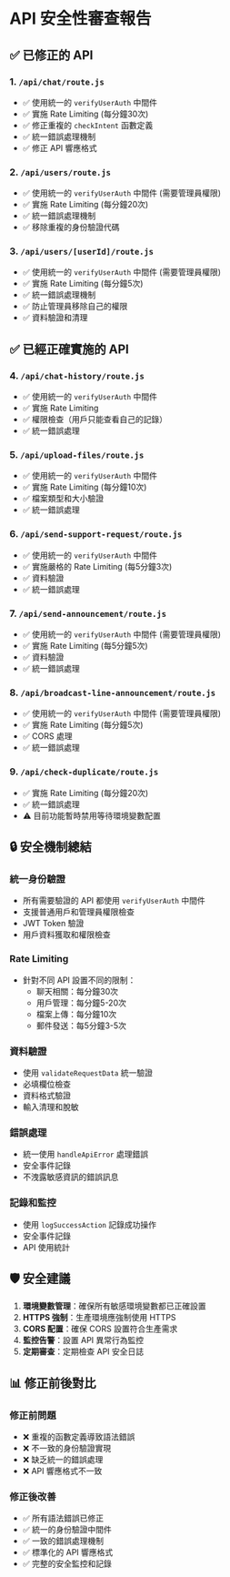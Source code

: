 # API 安全性審查報告

## ✅ 已修正的 API

### 1. `/api/chat/route.js`
- ✅ 使用統一的 `verifyUserAuth` 中間件
- ✅ 實施 Rate Limiting (每分鐘30次)
- ✅ 修正重複的 `checkIntent` 函數定義
- ✅ 統一錯誤處理機制
- ✅ 修正 API 響應格式

### 2. `/api/users/route.js` 
- ✅ 使用統一的 `verifyUserAuth` 中間件 (需要管理員權限)
- ✅ 實施 Rate Limiting (每分鐘20次)
- ✅ 統一錯誤處理機制
- ✅ 移除重複的身份驗證代碼

### 3. `/api/users/[userId]/route.js`
- ✅ 使用統一的 `verifyUserAuth` 中間件 (需要管理員權限)
- ✅ 實施 Rate Limiting (每分鐘5次)
- ✅ 統一錯誤處理機制
- ✅ 防止管理員移除自己的權限
- ✅ 資料驗證和清理

## ✅ 已經正確實施的 API

### 4. `/api/chat-history/route.js`
- ✅ 使用統一的 `verifyUserAuth` 中間件
- ✅ 實施 Rate Limiting
- ✅ 權限檢查（用戶只能查看自己的記錄）
- ✅ 統一錯誤處理

### 5. `/api/upload-files/route.js`
- ✅ 使用統一的 `verifyUserAuth` 中間件
- ✅ 實施 Rate Limiting (每分鐘10次)
- ✅ 檔案類型和大小驗證
- ✅ 統一錯誤處理

### 6. `/api/send-support-request/route.js`
- ✅ 使用統一的 `verifyUserAuth` 中間件
- ✅ 實施嚴格的 Rate Limiting (每5分鐘3次)
- ✅ 資料驗證
- ✅ 統一錯誤處理

### 7. `/api/send-announcement/route.js`
- ✅ 使用統一的 `verifyUserAuth` 中間件 (需要管理員權限)
- ✅ 實施 Rate Limiting (每5分鐘5次)
- ✅ 資料驗證
- ✅ 統一錯誤處理

### 8. `/api/broadcast-line-announcement/route.js`
- ✅ 使用統一的 `verifyUserAuth` 中間件 (需要管理員權限)
- ✅ 實施 Rate Limiting (每分鐘5次)
- ✅ CORS 處理
- ✅ 統一錯誤處理

### 9. `/api/check-duplicate/route.js`
- ✅ 實施 Rate Limiting (每分鐘20次)
- ✅ 統一錯誤處理
- ⚠️ 目前功能暫時禁用等待環境變數配置

## 🔒 安全機制總結

### 統一身份驗證
- 所有需要驗證的 API 都使用 `verifyUserAuth` 中間件
- 支援普通用戶和管理員權限檢查
- JWT Token 驗證
- 用戶資料獲取和權限檢查

### Rate Limiting
- 針對不同 API 設置不同的限制：
  - 聊天相關：每分鐘30次
  - 用戶管理：每分鐘5-20次
  - 檔案上傳：每分鐘10次
  - 郵件發送：每5分鐘3-5次

### 資料驗證
- 使用 `validateRequestData` 統一驗證
- 必填欄位檢查
- 資料格式驗證
- 輸入清理和脫敏

### 錯誤處理
- 統一使用 `handleApiError` 處理錯誤
- 安全事件記錄
- 不洩露敏感資訊的錯誤訊息

### 記錄和監控
- 使用 `logSuccessAction` 記錄成功操作
- 安全事件記錄
- API 使用統計

## 🛡️ 安全建議

1. **環境變數管理**：確保所有敏感環境變數都已正確設置
2. **HTTPS 強制**：生產環境應強制使用 HTTPS
3. **CORS 配置**：確保 CORS 設置符合生產需求
4. **監控告警**：設置 API 異常行為監控
5. **定期審查**：定期檢查 API 安全日誌

## 📊 修正前後對比

### 修正前問題
- ❌ 重複的函數定義導致語法錯誤
- ❌ 不一致的身份驗證實現
- ❌ 缺乏統一的錯誤處理
- ❌ API 響應格式不一致

### 修正後改善
- ✅ 所有語法錯誤已修正
- ✅ 統一的身份驗證中間件
- ✅ 一致的錯誤處理機制
- ✅ 標準化的 API 響應格式
- ✅ 完整的安全監控和記錄
